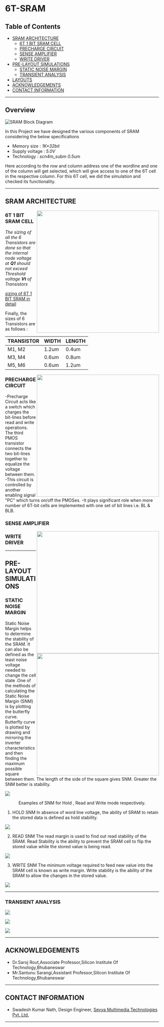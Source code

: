 # 6T-SRAM

## Table of Contents
- [SRAM ARCHITECTURE](#SRAM-ARCHITECTURE)
     - [6T 1 BIT SRAM CELL](#6T-1-BIT-SRAM-CELL)
     - [PRECHARGE CIRCUIT](#PRECHARGE-CIRCUIT)
     - [SENSE AMPLIFIER](#SENSE-AMPLIFIER)
     - [WRITE DRIVER](#WRITE-DRIVER)
- [PRE-LAYOUT SIMULATIONS](#PRE-LAYOUT-SIMULATIONS)
     - [STATIC NOISE MARGIN](#STATIC-NOISE-MARGIN)
     - [TRANSIENT ANALYSIS](#TRANSIENT-ANALYSIS)
- [LAYOUTS](#LAYOUTS)
- [ACKNOWLEDGEMENTS](#ACKNOWLEDGEMENTS)
- [CONTACT INFORMATION](#CONTACT-INFORMATION)

---

## Overview

![SRAM Block Diagram](https://github.com/SWADESH-KUMAR-NATH/6T-SRAM/blob/main/schematics/sram_arc.jpg)

In this Project we have designed the various components of SRAM considering the below specifications
* Memory size    : *1K\*32bit*
* Supply voltage : *5.0V*
* Technology     : *scn4m_subm 0.5um*

Here according to the row and column address one of the wordline and one of the column will get selected, which will give access to one of the 6T cell in the respective column. For this 6T cell, we did the simulation and checked its functionality.

---

## SRAM ARCHITECTURE

<img src="https://github.com/SWADESH-KUMAR-NATH/6T-SRAM/blob/main/schematics/6Tcell.jpg"
     align=right
     width="whatever" 
     height="400" />

### 6T 1 BIT SRAM CELL

*The sizing of all the 6 Transistors are done so that the internal node voltage at **Q1** should not exceed Threshold voltage **Vt** of Transistors*

[sizing of 6T 1 BIT SRAM in detail](https://github.com/SWADESH-KUMAR-NATH/6T-SRAM/blob/main/schematics/sizing.md)

Finally, the sizes of 6 Transistors are as follows :

| TRANSISTOR | WIDTH | LENGTH |
| --- | --- | --- |
| M1, M2 | 1.2um | 0.4um |
| M3, M4 | 0.6um | 0.8um |
| M5, M6 | 0.6um | 1.2um |


<img src="https://github.com/SWADESH-KUMAR-NATH/6T-SRAM/blob/main/schematics/pc.jpg"
     align=right
     width="whatever" 
     height="400" />

### PRECHARGE CIRCUIT

-Precharge Circuit acts like a switch which charges the bit-lines before read and write operations. The third PMOS transistor connects the two bit-lines together to equalize the voltage between them.
-This circuit is controlled by another enabling signal "PC" which turns on/off the PMOSes.
-It plays significant role when more number of 6T-bit cells are implemented with one set of bit lines i.e. BL & BLB.

### SENSE AMPLIFIER

<img src="https://github.com/SWADESH-KUMAR-NATH/6T-SRAM/blob/main/schematics/sa.jpg"
     align=right
     width="whatever" 
     height="400" />
     
### WRITE DRIVER

<img src="https://github.com/SWADESH-KUMAR-NATH/6T-SRAM/blob/main/schematics/wd.jpg"
     align=right
     width="whatever" 
     height="400" />
     
---

## PRE-LAYOUT SIMULATIONS

### STATIC NOISE MARGIN

Static Noise Margin helps to determine the stability of the SRAM. It can also be defined as the least noise voltage needed to change the cell state .One of the methods of calculating the Static Noise Margin (SNM) is by plotting the butterfly curve. Butterfly curve is plotted by drawing and mirroring the inverter characteristics and then finding the maximum possible square between them. The length of the side of the square gives SNM. Greater the SNM better is stability.

<img src="https://github.com/SWADESH-KUMAR-NATH/6T-SRAM/blob/main/schematics/snmx.PNG"
     width="whatever" 
     height="whatever" />
     
<center>Examples of SNM for Hold , Read and Write mode respectively.</center>
     
1. HOLD SNM
In absence of word line voltage, the ability of SRAM to retain the stored data is defined as hold stability.

<img src="https://github.com/SWADESH-KUMAR-NATH/6T-SRAM/blob/main/schematics/snm_hold.jpg" 
     width="whatever" 
     height="whatever" />

2. READ SNM
The read margin is used to find out read stability of the SRAM. Read Stability is the ability to prevent the SRAM cell to flip the stored value while the stored value is being read.

<img src="https://github.com/SWADESH-KUMAR-NATH/6T-SRAM/blob/main/schematics/snm_read.jpg" 
     width="whatever" 
     height="whatever" />

3. WRITE SNM
The minimum voltage required to feed new value into the SRAM cell is known as write margin. Write stability is the ability of the SRAM to allow the changes in the stored value.

<img src="https://github.com/SWADESH-KUMAR-NATH/6T-SRAM/blob/main/schematics/snm_write.JPG" 
     width="whatever" 
     height="whatever" />

---

### TRANSIENT ANALYSIS

<img src="https://github.com/SWADESH-KUMAR-NATH/6T-SRAM/blob/main/schematics/trans1.JPG" 
     width="whatever" 
     height="whatever" />
     
<img src="https://github.com/SWADESH-KUMAR-NATH/6T-SRAM/blob/main/schematics/trans2.JPG" 
     width="whatever" 
     height="whatever" />
     
<img src="https://github.com/SWADESH-KUMAR-NATH/6T-SRAM/blob/main/schematics/trans3.JPG" 
     width="whatever" 
     height="whatever" />

---

## ACKNOWLEDGEMENTS

-   Dr.Saroj Rout,Associate Professor,Silicon Institute Of Technology,Bhubaneswar
-   Mr.Santunu Sarangi,Assistant Professor,Silicon Institute Of Technology,Bhubaneswar

---

## CONTACT INFORMATION

 - Swadesh Kumar Nath, Design Engineer, [Sevya Multimedia Technologies Pvt. Ltd.](https://sevyamultimedia.com/)
 
 ---
